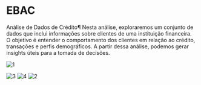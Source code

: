 # EBAC

Análise de Dados de Crédito¶
Nesta análise, exploraremos um conjunto de dados que inclui informações sobre clientes de uma instituição financeira. O objetivo é entender o comportamento dos clientes em relação ao crédito, transações e perfis demográficos. A partir dessa análise, podemos gerar insights úteis para a tomada de decisões.

![1](https://github.com/user-attachments/assets/721627b9-9e27-4073-b455-09371f767dc5)

![3](https://github.com/user-attachments/assets/d4f465ff-2ecd-4513-ba36-833558bd7020)
![4](https://github.com/user-attachments/assets/b0d66d88-39b5-413a-b732-c70d3bb4eb95)
![2](https://github.com/user-attachments/assets/03b3d650-f55e-4c73-a309-aa7fb6f16b9f)
